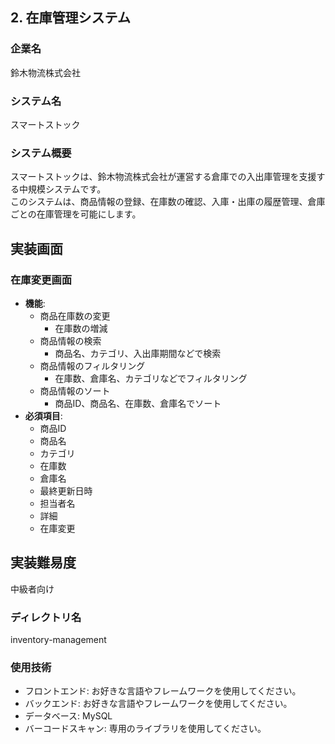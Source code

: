 ## 2. 在庫管理システム

### 企業名
鈴木物流株式会社

### システム名
スマートストック

### システム概要
スマートストックは、鈴木物流株式会社が運営する倉庫での入出庫管理を支援する中規模システムです。  
このシステムは、商品情報の登録、在庫数の確認、入庫・出庫の履歴管理、倉庫ごとの在庫管理を可能にします。

## 実装画面
### 在庫変更画面
  - **機能**:
    - 商品在庫数の変更
      - 在庫数の増減
    - 商品情報の検索
      - 商品名、カテゴリ、入出庫期間などで検索
    - 商品情報のフィルタリング
      - 在庫数、倉庫名、カテゴリなどでフィルタリング
    - 商品情報のソート
      - 商品ID、商品名、在庫数、倉庫名でソート
  - **必須項目**:
    - 商品ID
    - 商品名
    - カテゴリ
    - 在庫数
    - 倉庫名
    - 最終更新日時
    - 担当者名
    - 詳細
    - 在庫変更

## 実装難易度
中級者向け

### ディレクトリ名
inventory-management

### 使用技術
- フロントエンド: お好きな言語やフレームワークを使用してください。
- バックエンド: お好きな言語やフレームワークを使用してください。
- データベース: MySQL
- バーコードスキャン: 専用のライブラリを使用してください。